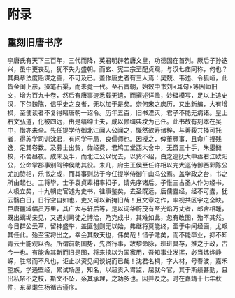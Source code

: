 # 附录

## 重刻旧唐书序

李唐氏有天下三百年，三代而降，英君明辟若唐文皇，功德固在首列。厥后子孙迭兴，虽中更丧乱，犹不失为盛朝。而玄、宪二宗至配贞观，与汉七庙同称，何也？其典章法度贻谋之善，不可及已。盖作唐史者有三人焉：吴兢、韦述、令狐峘，此皆金闺上彦，操笔石渠，而未竟一代。至石晋朝，始敕中书刘<耳句>等因峘旧文，增为百九十卷，然后有唐事迹悉载无遗，而撰述详赡，妙极模写，足以上追史汉，下包魏陈，信乎史之良者，无以加于是矣。奈何宋之庆历，又出新编，大有增损，至使读者不复得睹唐朝一诏令。历年五百，旧书湮灭，君子不能无病诸。皇上右文弘道，化被四远，由是缙绅士夫，咸以修缉典坟为己任。此书故有刻本在吴中，惜亦未全。先任提学侍御北江闻人公闻之，慨然欲寿诸梓，与菁莪共择可托者，得苏学司训沈君，有问学干局，良儒师也。因授之，俾董厥事，且命广搜残逸，足其卷数。及募士出赀，佐经费，君鸠工堂西大舍中，无啻三十手，朱墨雠校，不舍昼夜。成未及半，而北江公以忧去，以赀不绍，白之巡抚大中丞右江欧阳公，公命掌郡事别驾钟侯助其役。未几，府主王侯至任许相以完大巡侍御西郭陈公尤加赞相，乐书之成，而其事则总于今任提学侍御午山冯公焉。盖学政之台，书之所由起也。工将毕，士子袁贞辈相率扣子，请先序诸后。子惟三古圣人作为经书，人极立矣，十九朝史官述为史书，往事鉴矣，去圣既远，后儒蠹经，经不可蠹，犹云翳白日，日行空自如也，吏又可以新掩旧哉！且文章之作，率视共区宇之全缺。巨唐疆域幅员万里，其广大与轩后等，是以词华蔚茂有至光焰万丈者，郎舍相踵，既出螭坳亲见，又遇刘司徒之博洽，乃克成书，其难如此，忽有改图，殆不其然。今日群公云萃，留神盛举，盖匪创则无以始，弗继将莫能终，至于中间经画，尤艰其任此。殆至宝将出之，幸会其数天也，伟矣哉！惜子耄矣，而不能卒业，抑不知青云士能观以否。所谓前朝国势，先贤行事，故黎命脉，班班具存，推之于政，古今一也。有能舍其新而旧是图，将来挟以为国家用，吾知事业发挥，必当炜烨峥嵘，胜常而不凡也，讵止以资见闻谈说而已哉！沈君名桐，字大材，号春波，嘉禾望族，学通壁经，累试场屋，知名，以超贡入胄监，屈就今官，其于斯绩甚勤，且出私帑不之校，斯文不坠，系其承理，之功多也。因并及之。时在嘉靖十七年秋仲，东吴耄生杨循吉谨序。
